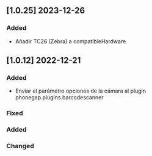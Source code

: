 ## [1.0.25] 2023-12-26

### Added
- Añadir TC26 (Zebra) a compatibleHardware

## [1.0.12] 2022-12-21

### Added
- Enviar el parámetro opciones de la cámara al plugin phonegap.plugins.barcodescanner  

### Fixed
### Added
### Changed
